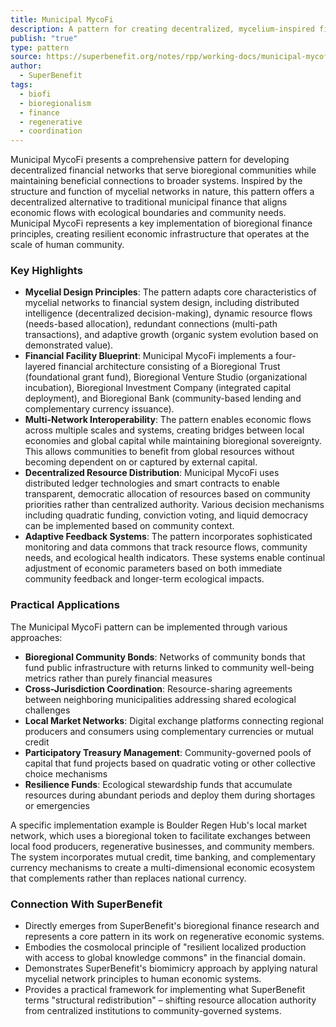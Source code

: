 ```yaml
---
title: Municipal MycoFi
description: A pattern for creating decentralized, mycelium-inspired financial systems that serve bioregional communities while maintaining connections to broader economic networks.
publish: "true"
type: pattern
source: https://superbenefit.org/notes/rpp/working-docs/municipal-mycofi.md
author:
  - SuperBenefit
tags:
  - biofi
  - bioregionalism
  - finance
  - regenerative
  - coordination
---
```


Municipal MycoFi presents a comprehensive pattern for developing decentralized financial networks that serve bioregional communities while maintaining beneficial connections to broader systems. Inspired by the structure and function of mycelial networks in nature, this pattern offers a decentralized alternative to traditional municipal finance that aligns economic flows with ecological boundaries and community needs. Municipal MycoFi represents a key implementation of bioregional finance principles, creating resilient economic infrastructure that operates at the scale of human community.

### Key Highlights
- **Mycelial Design Principles**: The pattern adapts core characteristics of mycelial networks to financial system design, including distributed intelligence (decentralized decision-making), dynamic resource flows (needs-based allocation), redundant connections (multi-path transactions), and adaptive growth (organic system evolution based on demonstrated value).
- **Financial Facility Blueprint**: Municipal MycoFi implements a four-layered financial architecture consisting of a Bioregional Trust (foundational grant fund), Bioregional Venture Studio (organizational incubation), Bioregional Investment Company (integrated capital deployment), and Bioregional Bank (community-based lending and complementary currency issuance).
- **Multi-Network Interoperability**: The pattern enables economic flows across multiple scales and systems, creating bridges between local economies and global capital while maintaining bioregional sovereignty. This allows communities to benefit from global resources without becoming dependent on or captured by external capital.
- **Decentralized Resource Distribution**: Municipal MycoFi uses distributed ledger technologies and smart contracts to enable transparent, democratic allocation of resources based on community priorities rather than centralized authority. Various decision mechanisms including quadratic funding, conviction voting, and liquid democracy can be implemented based on community context.
- **Adaptive Feedback Systems**: The pattern incorporates sophisticated monitoring and data commons that track resource flows, community needs, and ecological health indicators. These systems enable continual adjustment of economic parameters based on both immediate community feedback and longer-term ecological impacts.

### Practical Applications

The Municipal MycoFi pattern can be implemented through various approaches:

- **Bioregional Community Bonds**: Networks of community bonds that fund public infrastructure with returns linked to community well-being metrics rather than purely financial measures
- **Cross-Jurisdiction Coordination**: Resource-sharing agreements between neighboring municipalities addressing shared ecological challenges
- **Local Market Networks**: Digital exchange platforms connecting regional producers and consumers using complementary currencies or mutual credit
- **Participatory Treasury Management**: Community-governed pools of capital that fund projects based on quadratic voting or other collective choice mechanisms
- **Resilience Funds**: Ecological stewardship funds that accumulate resources during abundant periods and deploy them during shortages or emergencies

A specific implementation example is Boulder Regen Hub's local market network, which uses a bioregional token to facilitate exchanges between local food producers, regenerative businesses, and community members. The system incorporates mutual credit, time banking, and complementary currency mechanisms to create a multi-dimensional economic ecosystem that complements rather than replaces national currency.

### Connection With SuperBenefit

- Directly emerges from SuperBenefit's bioregional finance research and represents a core pattern in its work on regenerative economic systems.
- Embodies the cosmolocal principle of "resilient localized production with access to global knowledge commons" in the financial domain.
- Demonstrates SuperBenefit's biomimicry approach by applying natural mycelial network principles to human economic systems.
- Provides a practical framework for implementing what SuperBenefit terms "structural redistribution" – shifting resource allocation authority from centralized institutions to community-governed systems.